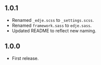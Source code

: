 ## 1.0.1

- Renamed `_edje.scss` to `_settings.scss`.
- Renamed `framework.sass` to `edje.sass`.
- Updated README to reflect new naming.

## 1.0.0

- First release.